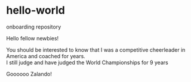 # hello-world
onboarding repository

Hello fellow newbies!

You should be interested to know that I was a competitive cheerleader in America and coached for years.  
I still judge and have judged the World Championships for 9 years

Goooooo Zalando!
